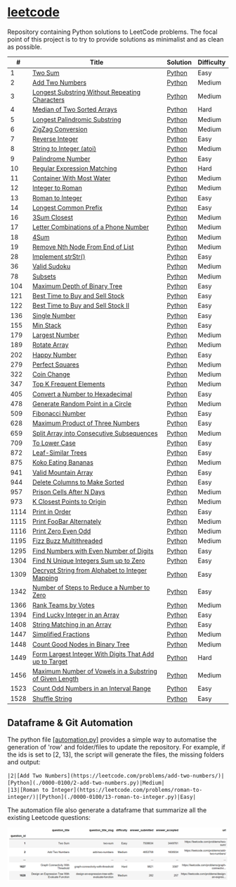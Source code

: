 # [leetcode](https://leetcode.com/problemset/all/)

Repository containing Python solutions to LeetCode problems. The focal point of this project is to try to provide solutions as minimalist and as clean as possible.

| # | Title | Solution | Difficulty |
|---| ----- | -------- | ---------- |
|1|[Two Sum](https://leetcode.com/problems/two-sum/)|[Python](solutions/1-two-sum.py)|Easy|
|2|[Add Two Numbers](https://leetcode.com/problems/add-two-numbers/)|[Python](solutions/2-add-two-numbers.py)|Medium|
|3|[Longest Substring Without Repeating Characters](https://leetcode.com/problems/longest-substring-without-repeating-characters/)|[Python](solutions/3-longest-substring-without-repeating-characters.py)|Medium|
|4|[Median of Two Sorted Arrays](https://leetcode.com/problems/median-of-two-sorted-arrays/)|[Python](solutions/4-median-of-two-sorted-arrays.py)|Hard|
|5|[Longest Palindromic Substring](https://leetcode.com/problems/longest-palindromic-substring/)|[Python](solutions/5-longest-palindromic-substring.py)|Medium|
|6|[ZigZag Conversion](https://leetcode.com/problems/zigzag-conversion/)|[Python](solutions/6-zigzag-conversion.py)|Medium|
|7|[Reverse Integer](https://leetcode.com/problems/reverse-integer/)|[Python](solutions/7-reverse-integer.py)|Easy|
|8|[String to Integer (atoi)](https://leetcode.com/problems/string-to-integer-atoi/)|[Python](solutions/8-string-to-integer-atoi.py)|Medium|
|9|[Palindrome Number](https://leetcode.com/problems/palindrome-number/)|[Python](solutions/9-palindrome-number.py)|Easy|
|10|[Regular Expression Matching](https://leetcode.com/problems/regular-expression-matching/)|[Python](solutions/10-regular-expression-matching.py)|Hard|
|11|[Container With Most Water](https://leetcode.com/problems/container-with-most-water/)|[Python](solutions/11-container-with-most-water.py)|Medium|
|12|[Integer to Roman](https://leetcode.com/problems/integer-to-roman/)|[Python](solutions/12-integer-to-roman.py)|Medium|
|13|[Roman to Integer](https://leetcode.com/problems/roman-to-integer/)|[Python](solutions/13-roman-to-integer.py)|Easy|
|14|[Longest Common Prefix](https://leetcode.com/problems/longest-common-prefix/)|[Python](solutions/14-longest-common-prefix.py)|Easy|
|16|[3Sum Closest](https://leetcode.com/problems/3sum-closest/)|[Python](solutions/16-3sum-closest.py)|Medium|
|17|[Letter Combinations of a Phone Number](https://leetcode.com/problems/letter-combinations-of-a-phone-number/)|[Python](solutions/17-letter-combinations-of-a-phone-number.py)|Medium|
|18|[4Sum](https://leetcode.com/problems/4sum/)|[Python](solutions/18-4sum.py)|Medium|
|19|[Remove Nth Node From End of List](https://leetcode.com/problems/remove-nth-node-from-end-of-list/)|[Python](solutions/19-remove-nth-node-from-end-of-list.py)|Medium|
|28|[Implement strStr()](https://leetcode.com/problems/implement-strstr/)|[Python](solutions/28-implement-strstr.py)|Easy|
|36|[Valid Sudoku](https://leetcode.com/problems/valid-sudoku/)|[Python](solutions/36-valid-sudoku.py)|Medium|
|78|[Subsets](https://leetcode.com/problems/subsets/)|[Python](solutions/78-subsets.py)|Medium|
|104|[Maximum Depth of Binary Tree](https://leetcode.com/problems/maximum-depth-of-binary-tree/)|[Python](solutions/104-maximum-depth-of-binary-tree.py)|Easy|
|121|[Best Time to Buy and Sell Stock](https://leetcode.com/problems/best-time-to-buy-and-sell-stock/)|[Python](solutions/121-best-time-to-buy-and-sell-stock.py)|Easy|
|122|[Best Time to Buy and Sell Stock II](https://leetcode.com/problems/best-time-to-buy-and-sell-stock-ii/)|[Python](solutions/122-best-time-to-buy-and-sell-stock-ii.py)|Easy|
|136|[Single Number](https://leetcode.com/problems/single-number/)|[Python](solutions/136-single-number.py)|Easy|
|155|[Min Stack](https://leetcode.com/problems/min-stack/)|[Python](solutions/155-min-stack.py)|Easy|
|179|[Largest Number](https://leetcode.com/problems/largest-number/)|[Python](solutions/179-largest-number.py)|Medium|
|189|[Rotate Array](https://leetcode.com/problems/rotate-array/)|[Python](solutions/189-rotate-array.py)|Medium|
|202|[Happy Number](https://leetcode.com/problems/happy-number/)|[Python](solutions/202-happy-number.py)|Easy|
|279|[Perfect Squares](https://leetcode.com/problems/perfect-squares/)|[Python](solutions/279-perfect-squares.py)|Medium|
|322|[Coin Change](https://leetcode.com/problems/coin-change/)|[Python](solutions/322-coin-change.py)|Medium|
|347|[Top K Frequent Elements](https://leetcode.com/problems/top-k-frequent-elements/)|[Python](solutions/347-top-k-frequent-elements.py)|Medium|
|405|[Convert a Number to Hexadecimal](https://leetcode.com/problems/convert-a-number-to-hexadecimal/)|[Python](solutions/405-convert-a-number-to-hexadecimal.py)|Easy|
|478|[Generate Random Point in a Circle](https://leetcode.com/problems/generate-random-point-in-a-circle/)|[Python](solutions/478-generate-random-point-in-a-circle.py)|Medium|
|509|[Fibonacci Number](https://leetcode.com/problems/fibonacci-number/)|[Python](solutions/509-fibonacci-number.py)|Easy|
|628|[Maximum Product of Three Numbers](https://leetcode.com/problems/maximum-product-of-three-numbers/)|[Python](solutions/628-maximum-product-of-three-numbers.py)|Easy|
|659|[Split Array into Consecutive Subsequences](https://leetcode.com/problems/split-array-into-consecutive-subsequences/)|[Python](solutions/659-split-array-into-consecutive-subsequences.py)|Medium|
|709|[To Lower Case](https://leetcode.com/problems/to-lower-case/)|[Python](solutions/709-to-lower-case.py)|Easy|
|872|[Leaf-Similar Trees](https://leetcode.com/problems/leaf-similar-trees/)|[Python](solutions/872-leaf-similar-trees.py)|Easy|
|875|[Koko Eating Bananas](https://leetcode.com/problems/koko-eating-bananas/)|[Python](solutions/875-koko-eating-bananas.py)|Medium|
|941|[Valid Mountain Array](https://leetcode.com/problems/valid-mountain-array/)|[Python](solutions/941-valid-mountain-array.py)|Easy|
|944|[Delete Columns to Make Sorted](https://leetcode.com/problems/delete-columns-to-make-sorted/)|[Python](solutions/944-delete-columns-to-make-sorted.py)|Easy|
|957|[Prison Cells After N Days](https://leetcode.com/problems/prison-cells-after-n-days/)|[Python](solutions/957-prison-cells-after-n-days.py)|Medium|
|973|[K Closest Points to Origin](https://leetcode.com/problems/k-closest-points-to-origin/)|[Python](solutions/973-k-closest-points-to-origin.py)|Medium|
|1114|[Print in Order](https://leetcode.com/problems/print-in-order/)|[Python](solutions/1114-print-in-order.py)|Easy|
|1115|[Print FooBar Alternately](https://leetcode.com/problems/print-foobar-alternately/)|[Python](solutions/1115-print-foobar-alternately.py)|Medium|
|1116|[Print Zero Even Odd](https://leetcode.com/problems/print-zero-even-odd/)|[Python](solutions/1116-print-zero-even-odd.py)|Medium|
|1195|[Fizz Buzz Multithreaded](https://leetcode.com/problems/fizz-buzz-multithreaded/)|[Python](solutions/1195-fizz-buzz-multithreaded.py)|Medium|
|1295|[Find Numbers with Even Number of Digits](https://leetcode.com/problems/find-numbers-with-even-number-of-digits/)|[Python](solutions/1295-find-numbers-with-even-number-of-digits.py)|Easy|
|1304|[Find N Unique Integers Sum up to Zero](https://leetcode.com/problems/find-n-unique-integers-sum-up-to-zero/)|[Python](solutions/1304-find-n-unique-integers-sum-up-to-zero.py)|Easy|
|1309|[Decrypt String from Alphabet to Integer Mapping](https://leetcode.com/problems/decrypt-string-from-alphabet-to-integer-mapping/)|[Python](solutions/1309-decrypt-string-from-alphabet-to-integer-mapping.py)|Easy|
|1342|[Number of Steps to Reduce a Number to Zero](https://leetcode.com/problems/number-of-steps-to-reduce-a-number-to-zero/)|[Python](solutions/1342-number-of-steps-to-reduce-a-number-to-zero.py)|Easy|
|1366|[Rank Teams by Votes](https://leetcode.com/problems/rank-teams-by-votes/)|[Python](solutions/1366-rank-teams-by-votes.py)|Medium|
|1394|[Find Lucky Integer in an Array](https://leetcode.com/problems/find-lucky-integer-in-an-array/)|[Python](solutions/1394-find-lucky-integer-in-an-array.py)|Easy|
|1408|[String Matching in an Array](https://leetcode.com/problems/string-matching-in-an-array/)|[Python](solutions/1408-string-matching-in-an-array.py)|Easy|
|1447|[Simplified Fractions](https://leetcode.com/problems/simplified-fractions/)|[Python](solutions/1447-simplified-fractions.py)|Medium|
|1448|[Count Good Nodes in Binary Tree](https://leetcode.com/problems/count-good-nodes-in-binary-tree/)|[Python](solutions/1448-count-good-nodes-in-binary-tree.py)|Medium|
|1449|[Form Largest Integer With Digits That Add up to Target](https://leetcode.com/problems/form-largest-integer-with-digits-that-add-up-to-target/)|[Python](solutions/1449-form-largest-integer-with-digits-that-add-up-to-target.py)|Hard|
|1456|[Maximum Number of Vowels in a Substring of Given Length](https://leetcode.com/problems/maximum-number-of-vowels-in-a-substring-of-given-length/)|[Python](solutions/1456-maximum-number-of-vowels-in-a-substring-of-given-length.py)|Medium|
|1523|[Count Odd Numbers in an Interval Range](https://leetcode.com/problems/count-odd-numbers-in-an-interval-range/)|[Python](solutions/1523-count-odd-numbers-in-an-interval-range.py)|Easy|
|1528|[Shuffle String](https://leetcode.com/problems/shuffle-string/)|[Python](solutions/1528-shuffle-string.py)|Easy|

## Dataframe & Git Automation

The python file [[automation.py]](automation.py) provides a simple way to automatise the generation of 'row' and folder/files to update the repository. For example, if the ids is set to [2, 13], the script will generate the files, the missing folders and output:

```
|2|[Add Two Numbers](https://leetcode.com/problems/add-two-numbers/)|[Python](./0000-0100/2-add-two-numbers.py)|Medium|
|13|[Roman to Integer](https://leetcode.com/problems/roman-to-integer/)|[Python](./0000-0100/13-roman-to-integer.py)|Easy|
```

The automation file also generate a dataframe that summarize all the existing Leetcode questions:

![leetcode-dataframe](pictures/dataframe.png)
